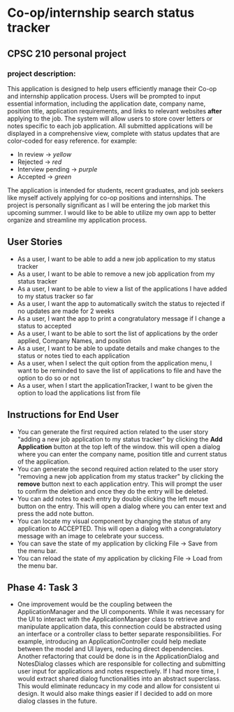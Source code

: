 # Co-op/internship search status tracker

## CPSC 210 personal project

### project description: 

This application is designed to help users efficiently manage their Co-op and internship application process.
Users will be prompted to input essential information, including the application date, company name, position
title, application requirements, and links to relevant websites **after** applying to the job. The system will 
allow users to store cover letters or notes specific to each job application. 
All submitted applications will be displayed in a comprehensive view, complete with status updates that are
color-coded for easy reference. for example: 
- In review -> *yellow*
- Rejected  -> *red*
- Interview pending -> *purple*
- Accepted  -> *green*

The application is intended for students, recent graduates, and job seekers like myself actively applying for 
co-op positions and internships. The project is personally significant as I will be entering the job market
this upcoming summer. I would like to be able to utilize my own app to better organize and streamline my
application process. 

## User Stories

- As a user, I want to be able to add a new job application to my status tracker
- As a user, I want to be able to remove a new job application from my status tracker 
- As a user, I want to be able to view a list of the applications I have added to my status tracker so far 
- As a user, I want the app to automatically switch the status to rejected if no updates are made for 2 weeks
- As a user, I want the app to print a congratulatory message if I change a status to accepted
- As a user, I want to be able to sort the list of applications by the order applied, Company Names, and position
- As a user, I want to be able to update details and make changes to the status or notes tied to each application 
- As a user, when I select the quit option from the application menu, I want to be reminded to save the list of applications to file and have the option to do so or not
- As a user, when I start the applicationTracker, I want to be given the option to load the applications list from file 

## Instructions for End User 
- You can generate the first required action related to the user story "adding a new job application to my status tracker" by clicking the **Add Application** button at the top left of the window. this will open a dialog where you can enter the company name, position title and current status of the application. 
- You can generate the second required action related to the user story "removing a new job application from my status tracker" by clicking the **remove** button next to each application entry. This will prompt the user to confirm the deletion and once they do the entry will be deleted. 
- You can add notes to each entry by double clicking the left mouse button on the entry. This will open a dialog where you can enter text and press the add note button. 
- You can locate my visual component by changing the status of any application to ACCEPTED. This will open a dialog with a congratulatory message with an image to celebrate your success. 
- You can save the state of my application by clicking File -> Save from the menu bar. 
- You can reload the state of my application by clicking File -> Load from the menu bar. 

## Phase 4: Task 3
- One improvement would be the coupling between the ApplicationManager and the UI components. While it was necessary for the UI to interact with the ApplicationManager class to retrieve and manipulate application data, this connection could be abstracted using an interface or a controller class to better separate responsibilities. For example, introducing an ApplicationController could help mediate between the model and UI layers, reducing direct dependencies. Another refactoring that could be done is in the ApplicationDialog and NotesDialog classes which are responsible for collecting and submitting user input for applications and notes respectively. If I had more time, I would extract shared dialog functionalities into an abstract superclass. This would eliminate reduncacy in my code and allow for consistent ui design. It would also make things easier if I decided to add on more dialog classes in the future. 
